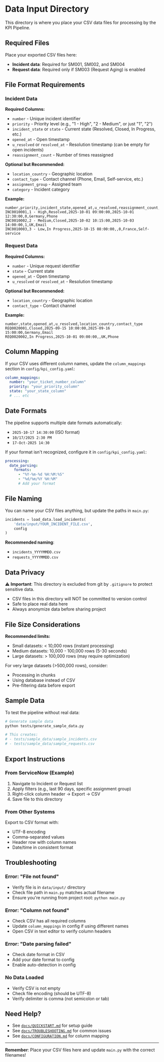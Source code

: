 # Data Input Directory

This directory is where you place your CSV data files for processing by the KPI Pipeline.

## Required Files

Place your exported CSV files here:

- **Incident data**: Required for SM001, SM002, and SM004
- **Request data**: Required only if SM003 (Request Aging) is enabled

## File Format Requirements

### Incident Data

**Required Columns:**
- `number` - Unique incident identifier
- `priority` - Priority level (e.g., "1 - High", "2 - Medium", or just "1", "2")
- `incident_state` or `state` - Current state (Resolved, Closed, In Progress, etc.)
- `opened_at` - Open timestamp
- `u_resolved` or `resolved_at` - Resolution timestamp (can be empty for open incidents)
- `reassignment_count` - Number of times reassigned

**Optional but Recommended:**
- `location_country` - Geographic location
- `contact_type` - Contact channel (Phone, Email, Self-service, etc.)
- `assignment_group` - Assigned team
- `category` - Incident category

**Example:**
```csv
number,priority,incident_state,opened_at,u_resolved,reassignment_count,location_country,contact_type
INC0010001,1 - High,Resolved,2025-10-01 09:00:00,2025-10-01 12:30:00,0,Germany,Phone
INC0010002,2 - Medium,Closed,2025-10-02 10:15:00,2025-10-03 14:00:00,1,UK,Email
INC0010003,3 - Low,In Progress,2025-10-15 08:00:00,,0,France,Self-service
```

### Request Data

**Required Columns:**
- `number` - Unique request identifier
- `state` - Current state
- `opened_at` - Open timestamp
- `u_resolved` or `resolved_at` - Resolution timestamp

**Optional but Recommended:**
- `location_country` - Geographic location
- `contact_type` - Contact channel

**Example:**
```csv
number,state,opened_at,u_resolved,location_country,contact_type
REQ0020001,Closed,2025-09-15 10:00:00,2025-09-16 15:00:00,Germany,Email
REQ0020002,In Progress,2025-10-01 09:00:00,,UK,Phone
```

## Column Mapping

If your CSV uses different column names, update the `column_mappings` section in `config/kpi_config.yaml`:

```yaml
column_mappings:
  number: "your_ticket_number_column"
  priority: "your_priority_column"
  state: "your_state_column"
  # ... etc
```

## Date Formats

The pipeline supports multiple date formats automatically:
- `2025-10-17 14:30:00` (ISO format)
- `10/17/2025 2:30 PM`
- `17-Oct-2025 14:30`

If your format isn't recognized, configure it in `config/kpi_config.yaml`:

```yaml
processing:
  date_parsing:
    formats:
      - "%Y-%m-%d %H:%M:%S"
      - "%d/%m/%Y %H:%M"
      # Add your format
```

## File Naming

You can name your CSV files anything, but update the paths in `main.py`:

```python
incidents = load_data.load_incidents(
    'data/input/YOUR_INCIDENT_FILE.csv',
    config
)
```

**Recommended naming**:
- `incidents_YYYYMMDD.csv`
- `requests_YYYYMMDD.csv`

## Data Privacy

⚠️ **Important**: This directory is excluded from git by `.gitignore` to protect sensitive data.

- CSV files in this directory will NOT be committed to version control
- Safe to place real data here
- Always anonymize data before sharing project

## File Size Considerations

**Recommended limits:**
- Small datasets: < 10,000 rows (instant processing)
- Medium datasets: 10,000 - 100,000 rows (5-30 seconds)
- Large datasets: > 100,000 rows (may require optimization)

For very large datasets (>500,000 rows), consider:
- Processing in chunks
- Using database instead of CSV
- Pre-filtering data before export

## Sample Data

To test the pipeline without real data:

```bash
# Generate sample data
python tests/generate_sample_data.py

# This creates:
# - tests/sample_data/sample_incidents.csv
# - tests/sample_data/sample_requests.csv
```

## Export Instructions

### From ServiceNow (Example)

1. Navigate to Incident or Request list
2. Apply filters (e.g., last 90 days, specific assignment group)
3. Right-click column header → Export → CSV
4. Save file to this directory

### From Other Systems

Export to CSV format with:
- UTF-8 encoding
- Comma-separated values
- Header row with column names
- Date/time in consistent format

## Troubleshooting

### Error: "File not found"

- Verify file is in `data/input/` directory
- Check file path in `main.py` matches actual filename
- Ensure you're running from project root: `python main.py`

### Error: "Column not found"

- Check CSV has all required columns
- Update `column_mappings` in config if using different names
- Open CSV in text editor to verify column headers

### Error: "Date parsing failed"

- Check date format in CSV
- Add your date format to config
- Enable auto-detection in config

### No Data Loaded

- Verify CSV is not empty
- Check file encoding (should be UTF-8)
- Verify delimiter is comma (not semicolon or tab)

## Need Help?

- See [`docs/QUICKSTART.md`](../../docs/QUICKSTART.md) for setup guide
- See [`docs/TROUBLESHOOTING.md`](../../docs/TROUBLESHOOTING.md) for common issues
- See [`docs/CONFIGURATION.md`](../../docs/CONFIGURATION.md) for column mapping

---

**Remember**: Place your CSV files here and update `main.py` with the correct filenames!

